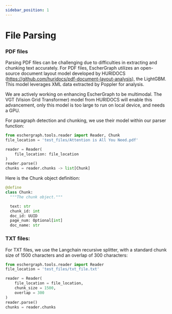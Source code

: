 ```yaml
---
sidebar_position: 1
---
```


# File Parsing

### PDF files

Parsing PDF files can be challenging due to difficulties in extracting and chunking text accurately. For PDF files, EscherGraph utilizes an open-source document layout model developed by HURIDOCS (https://github.com/huridocs/pdf-document-layout-analysis), the LightGBM. This model leverages XML data extracted by Poppler for analysis.

We are actively working on enhancing EscherGraph to be multimodal. The VGT (Vision Grid Transformer) model from HURIDOCS will enable this advancement, only this model is too large to run on local device, and needs a GPU. 

For paragraph detection and chunking, we use their model within our parser function:

```python
from eschergraph.tools.reader import Reader, Chunk
file_location = 'test_files/Attention is All You Need.pdf'

reader = Reader(
    file_location: file_location
)
reader.parse()
chunks = reader.chunks -> list[Chunk]
```

Here is the Chunk object definition:

```python
@define
class Chunk:
  """The chunk object."""

  text: str
  chunk_id: int
  doc_id: UUID
  page_num: Optional[int]
  doc_name: str
```
### TXT files:
For TXT files, we use the Langchain recursive splitter, with a standard chunk size of 1500 characters and an overlap of 300 characters:
```python
from eschergraph.tools.reader import Reader
file_location = 'test_files/txt_file.txt'

reader = Reader(
    file_location = file_location,
    chunk_size = 1500,
    overlap = 300
)
reader.parse()
chunks = reader.chunks
```
